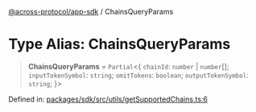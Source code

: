 [@across-protocol/app-sdk](../README.md) / ChainsQueryParams

# Type Alias: ChainsQueryParams

> **ChainsQueryParams** = `Partial`\<\{ `chainId`: `number` \| `number`[]; `inputTokenSymbol`: `string`; `omitTokens`: `boolean`; `outputTokenSymbol`: `string`; \}\>

Defined in: [packages/sdk/src/utils/getSupportedChains.ts:6](https://github.com/across-protocol/toolkit/blob/6b29eb5487c0ac0b498f1f420b1793303bd8b70a/packages/sdk/src/utils/getSupportedChains.ts#L6)
